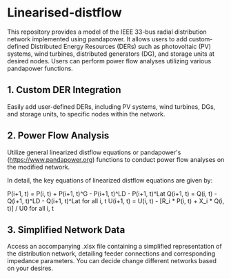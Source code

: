 # Linearised-distflow

This repository provides a model of the IEEE 33-bus radial distribution network implemented using pandapower. It allows users to add custom-defined Distributed Energy Resources (DERs) such as photovoltaic (PV) systems, wind turbines, distributed generators (DG), and storage units at desired nodes. Users can perform power flow analyses utilizing various pandapower functions.​


## 1. Custom DER Integration
Easily add user-defined DERs, including PV systems, wind turbines, DGs, and storage units, to specific nodes within the network.​
## 2. Power Flow Analysis
Utilize general linearized distflow equations or pandapower's (https://www.pandapower.org) functions to conduct power flow analyses on the modified network.​

In detail, the key equations of linearized distflow equations are given by:

P(i+1, t) = P(i, t) + P(i+1, t)^G - P(i+1, t)^LD - P(i+1, t)^Lat
Q(i+1, t) = Q(i, t) - Q(i+1, t)^LD - Q(i+1, t)^Lat     for all i, t
U(i+1, t) = U(i, t) - [R_i * P(i, t) + X_i * Q(i, t)] / U0    for all i, t



## 3. Simplified Network Data
Access an accompanying .xlsx file containing a simplified representation of the distribution network, detailing feeder connections and corresponding impedance parameters. You can decide change different networks based on your desires. 
